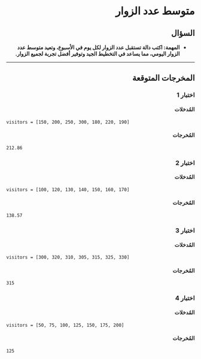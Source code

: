 # <div dir="rtl">متوسط عدد الزوار</div>

## <div dir="rtl">السؤال</div>

<ul dir="rtl">
<li><b>المهمة: اكتب دالة تستقبل عدد الزوار لكل يوم في الأسبوع، وتعيد متوسط عدد الزوار اليومي، مما يساعد في التخطيط الجيد وتوفير أفضل تجربة لجميع الزوار.</b></li>
</ul>

---

## <div dir="rtl">المخرجات المتوقعة</div>

### <div dir="rtl">اختبار 1</div>

#### <div dir="rtl">المُدخلات</div>

```text
visitors = [150, 200, 250, 300, 180, 220, 190]
```

#### <div dir="rtl">المُخرجات</div>

```text
212.86
```

### <div dir="rtl">اختبار 2</div>

#### <div dir="rtl">المُدخلات</div>

```text
visitors = [100, 120, 130, 140, 150, 160, 170]
```

#### <div dir="rtl">المُخرجات</div>

```text
138.57
```

### <div dir="rtl">اختبار 3</div>

#### <div dir="rtl">المُدخلات</div>

```text
visitors = [300, 320, 310, 305, 315, 325, 330]
```

#### <div dir="rtl">المُخرجات</div>

```text
315
```

### <div dir="rtl">اختبار 4</div>

#### <div dir="rtl">المُدخلات</div>

```text
visitors = [50, 75, 100, 125, 150, 175, 200]
```

#### <div dir="rtl">المُخرجات</div>

```text
125
```